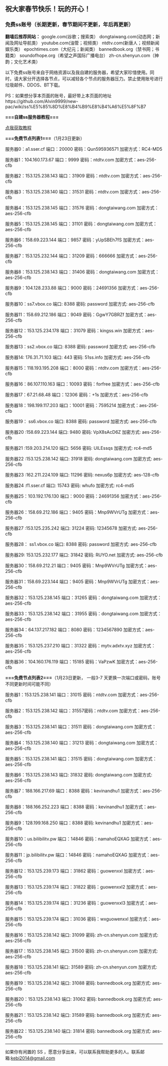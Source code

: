 ## 祝大家春节快乐！玩的开心！

### 免费ss账号（长期更新，春节期间不更新，年后再更新）

**翻墙后推荐网站：** google.com(谷歌；搜索类） dongtaiwang.com(动态网；新闻及网址导航类）  youtube.com(油管；视频类）  ntdtv.com(新唐人；视频新闻娱乐类）    epochtimes.com（大纪元；新闻类）   bannedbook.org（禁书网；书籍类）   soundofhope.org（希望之声国际广播电台）
    zh-cn.shenyun.com（神韵；文化艺术类）

以下免费ss账号来自于网络资源以及我自建的服务器，希望大家珍惜使用。同时，请大家分开选择各节点，可以减轻各个节点的服务器压力。禁止使用账号进行垃圾邮件、DDOS、BT下载。

PS：如果想分享本页面的账号，最好带上本页面的地址https://github.com/Alvin9999/new-pac/wiki/ss%E5%85%8D%E8%B4%B9%E8%B4%A6%E5%8F%B7


**===自建ss服务器教程===**

[点我获取教程](https://github.com/Alvin9999/new-pac/wiki/%E8%87%AA%E5%BB%BAss%E6%9C%8D%E5%8A%A1%E5%99%A8%E6%95%99%E7%A8%8B)

**===免费节点列表1===**（1月23日更新）

服务器0：a1.sser.cf 端口：20000 密码：Qun595936571 加密方式：RC4-MD5

服务器1：104.160.173.67 端口：9999 密码：ntdtv.com 加密方式：aes-256-cfb

服务器2：153.125.238.143 端口：31909 密码：ntdtv.com 加密方式：aes-256-cfb

服务器3：153.125.238.140 端口：31531 密码：ntdtv.com 加密方式：aes-256-cfb

服务器4：153.125.238.145 端口：31576  密码：dongtaiwang.com 加密方式：aes-256-cfb

服务器5：153.125.238.145  端口：31101  密码：dongtaiwang.com 加密方式：aes-256-cfb

服务器6：158.69.223.144  端口：9857  密码：yUpSBEh7fS 加密方式：aes-256-cfb

服务器7：153.125.232.144  端口：31209  密码：666666 加密方式：aes-256-cfb

服务器8：153.125.238.143 端口：31406 密码：dongtaiwang.com 加密方式：aes-256-cfb

服务器9：104.128.233.88 端口：9000 密码：24691356 加密方式：aes-256-cfb

服务器10：ss7.vbox.co 端口: 8388 密码: password 加密方式: aes-256-cfb

服务器11：158.69.212.186 端口：9049 密码：GgwY7GBRZf 加密方式：aes-256-cfb

服务器12：153.125.234.178 端口：31079 密码：kingss.win 加密方式：aes-256-cfb

服务器13：ss2.vbox.co 端口: 8388 密码: password 加密方式: aes-256-cfb

服务器14: 176.31.71.103 端口: 443 密码: 51ss.info 加密方式: aes-256-cfb

服务器15：118.193.195.208 端口：8000 密码：ntdtv.com 加密方式：aes-256-cfb

服务器16：86.107.110.163  端口：10093 密码：forfree 加密方式：aes-256-cfb

服务器17：67.21.68.48  端口：12306 密码：+1s 加密方式：aes-256-cfb

服务器18：198.199.117.203  端口：10001 密码：7595214 加密方式：aes-256-cfb

服务器19： ss6.vbox.co 端口: 8388 密码: password 加密方式: aes-256-cfb

服务器20 :158.69.223.144 端口: 9480 密码: VpX8sAcD6Z 加密方式: aes-256-cfb

服务器21 :159.203.214.120 端口: 5656 密码: UILEssqs 加密方式: rc4-md5

服务器22 :153.125.238.142 端口: 31918 密码: dongtaiwang.com 加密方式: aes-256-cfb

服务器23 :162.211.224.109 端口: 11296 密码: nexus6p 加密方式: aes-128-cfb

服务器24 :f1.sser.cf 端口: 15743 密码: whufo  加密方式: rc4-md5

服务器25：103.192.176.130 端口：9000 密码：24691356 加密方式：aes-256-cfb

服务器26：158.69.212.186 端口：9405 密码：Mnp9WVrUTg 加密方式：aes-256-cfb

服务器27 :153.125.235.242 端口: 31224 密码: 12345678 加密方式: aes-256-cfb

服务器28： ss1.vbox.co  端口: 8388 密码: password 加密方式: aes-256-cfb

服务器29: 153.125.232.177  端口: 31842 密码: RUYO.net 加密方式: aes-256-cfb

服务器30：158.69.212.21 端口：9405 密码：Mnp9WVrUTg 加密方式：aes-256-cfb

服务器31：158.69.223.144 端口：9405 密码：Mnp9WVrUTg 加密方式：aes-256-cfb

服务器32：153.125.238.145 端口：31265 密码：dongtaiwang.com 加密方式：aes-256-cfb

服务器33：153.125.238.142 端口：31955 密码：dongtaiwang.com 加密方式：aes-256-cfb

服务器34：64.137.217.182 端口：8080 密码：1234567890 加密方式：aes-256-cfb

服务器35：153.125.237.210 端口：31322 密码：mytv.adxtv.xyz 加密方式：aes-256-cfb

服务器36：104.160.176.119 端口：15185 密码：VaPzwK 加密方式：aes-256-cfb


**===免费节点列表2===**（1月23日更新， 一般3-7 天更换一次端口或密码，账号不同更新时间可能不同）

服务器1：153.125.238.141 端口：31015 密码：ntdtv.com 加密方式：aes-256-cfb

服务器2：153.125.238.142 端口：31557密码：ntdtv.com 加密方式：aes-256-cfb

服务器3：153.125.238.141 端口：31511 密码：dongtaiwang.com 加密方式：aes-256-cfb

服务器4：153.125.238.140 端口：31213 密码：dongtaiwang.com 加密方式：aes-256-cfb

服务器5：153.125.238.141 端口：31515 密码：dongtaiwang.com 加密方式：aes-256-cfb

服务器6：153.125.238.143 端口: 31832 密码: dongtaiwang.com 加密方式: aes-256-cfb

服务器7：188.166.217.69  端口：8388  密码：kevinandhu1   加密方式：aes-256-cfb

服务器8：188.166.252.223 端口：8388  密码：kevinandhu1   加密方式：aes-256-cfb

服务器9：128.199.168.250 端口：8388  密码: kevinandhu1  加密方式：aes-256-cfb

服务器10：us.bilibilitv.pw  端口：14846  密码：namahoEQXAG  加密方式：aes-256-cfb

服务器11：jp.bilibilitv.pw  端口：14846  密码：namahoEQXAG  加密方式：aes-256-cfb

服务器12：153.125.239.173  端口：31862  密码：guowenxxl  加密方式：aes-256-cfb

服务器13：153.125.239.174  端口：31822  密码：guowenxxl2  加密方式：aes-256-cfb

服务器14：153.125.239.174  端口：31236  密码：guowenxxl3  加密方式：aes-256-cfb

服务器15：153.125.239.174  端口：31036  密码：wxguowenxxl  加密方式：aes-256-cfb

服务器16：153.125.238.142 端口: 31099 密码: zh-cn.shenyun.com 加密方式: aes-256-cfb

服务器17：153.125.238.145 端口: 31500 密码: zh-cn.shenyun.com 加密方式: aes-256-cfb

服务器18：153.125.238.141 端口: 31589 密码: zh-cn.shenyun.com 加密方式: aes-256-cfb

服务器19：153.125.238.142 端口: 31088 密码: bannedbook.org 加密方式: aes-256-cfb

服务器20：153.125.238.143 端口: 31062 密码: bannedbook.org 加密方式: aes-256-cfb

服务器21：153.125.238.142 端口: 31589 密码: bannedbook.org 加密方式: aes-256-cfb

服务器22：153.125.238.140 端口: 31814 密码: bannedbook.org 加密方式: aes-256-cfb

***


如果你有闲置的 SS ，愿意分享出来，可以联系我帮助更多的人。联系邮箱:kebi2014@gmail.com



